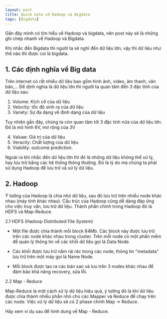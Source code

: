 ```yaml
---
layout: post
title: Quick note về Hadoop và Bigdata
tags: [Bigdata]
---
```


Gần đây mình có tìm hiểu về Hadoop và bigdata, nên post này sẽ là những ghi chép nhanh về Hadoop và Bigdata.

Khi nhắc đến Bigdata thì người ta sẽ nghĩ đến dữ liệu lớn, vậy thì dữ liệu như thế nào thì được coi là bigdata.

## 1. Các định nghĩa về Big data 

Trên internet có rất nhiều dữ liệu bao gồm hình ảnh, video, âm thanh, văn bản,... Để dịnh nghìa là dữ liệu lớn thì người ta quan tâm đến
3 đặc tính của dữ liệu sau:

1. Volume: Kích cỡ của dữ liệu 
2. Velocity: tốc độ sinh ra của dữ liệu
3. Variety: Sự đa dạng về định dạng của dữ liệu 

Tuy nhiên gần đây, chúng ta còn quan tâm tới 3 đặc tính nữa của dữ liệu lớn. Đó là mô hình 6V, mơ rộng của 3V

4. Valuae: Giá trị của dữ liệu
5. Veracity: Chất lượng của dữ liệu
6. Viability: outcome prediction. 

Ngoài ra khi nhắc đến dữ liệu lớn thì đó là những dữ liệu không thể xử lý, hay lưu trữ bằng các hệ thống thông thường. Đó là lý do mà chúng ta phải sử dụng Hadoop để lưu trữ và xử lý dữ liệu.

## 2. Hadoop 

Ý tưởng của Hadoop là chia nhỏ dữ liệu, sau đó lưu trữ trên nhiều node khác nhau (máy tính khác nhau). Cấu trúc của Hadoop cũng dễ dàng đáp ứng cho việc truy vấn, lưu trữ dữ liệu. Thành phần chính trong Hadoop đó là HDFS và Map-Reduce.

2.1 HDFS (Hadoop Distributed File System)

- Một file được chia thành mỗi block 64Mb. Các block này được lưu trữ trên các node khác nhau trong cluster. Trên mỗi node có một phần mềm để quản lý thông tin về các khối dữ liệu gọi là Data Node. 

- Các khối được lưu trữ nằm rải rác trong các node, thông tin "metadata" lưu trữ trên một máy gọi là Name Node.

- Mỗi block được tạo ra các bản sao và lưu trên 3 nodes khác nhau để đảm bảo khả năng recovery, sửa lỗi.

2.2 Map - Reduce 

Map-Reduce là một cách xử lý dữ liệu hiệu quả, ý tưởng đó là khi dữ liệu được chia thành nhiều phần nhỏ cho các Mapper và Reduce để chạy
trên các node. Việc xử lý dữ liệu sẽ có 2 phase chính Map -> Reduce.

Hãy xem ví dụ sau để hình dung về Map - Reduce. 








